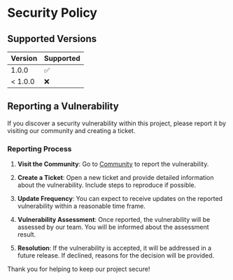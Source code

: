 # Security Policy

## Supported Versions

| Version | Supported          |
| ------- | ------------------ |
| 1.0.0   | :white_check_mark: |
| < 1.0.0 | :x:                |

## Reporting a Vulnerability

If you discover a security vulnerability within this project, please report it by visiting our community and creating a ticket.

### Reporting Process

1. **Visit the Community**: Go to [Community](https://discord.gg/rXs6Kbmctq) to report the vulnerability.

2. **Create a Ticket**: Open a new ticket and provide detailed information about the vulnerability. Include steps to reproduce if possible.

3. **Update Frequency**: You can expect to receive updates on the reported vulnerability within a reasonable time frame.

4. **Vulnerability Assessment**: Once reported, the vulnerability will be assessed by our team. You will be informed about the assessment result.

5. **Resolution**: If the vulnerability is accepted, it will be addressed in a future release. If declined, reasons for the decision will be provided.

Thank you for helping to keep our project secure!
